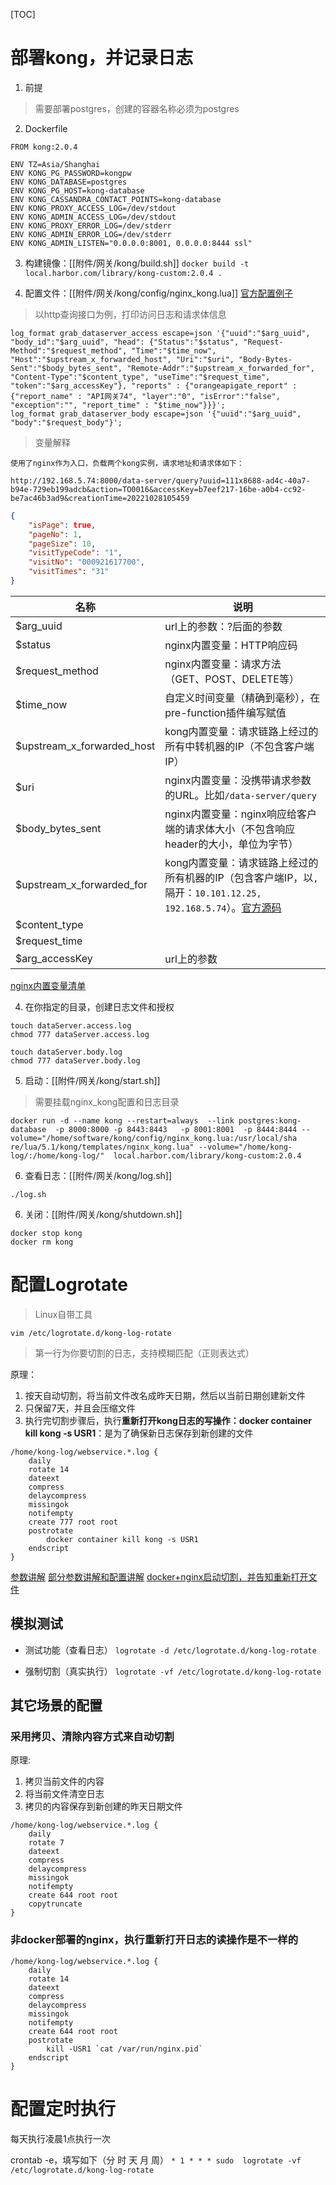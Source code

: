 [TOC]

# 部署kong，并记录日志

1. 前提
> 需要部署postgres，创建的容器名称必须为postgres

2. Dockerfile
```docker
FROM kong:2.0.4

ENV TZ=Asia/Shanghai
ENV KONG_PG_PASSWORD=kongpw
ENV KONG_DATABASE=postgres
ENV KONG_PG_HOST=kong-database
ENV KONG_CASSANDRA_CONTACT_POINTS=kong-database
ENV KONG_PROXY_ACCESS_LOG=/dev/stdout
ENV KONG_ADMIN_ACCESS_LOG=/dev/stdout
ENV KONG_PROXY_ERROR_LOG=/dev/stderr
ENV KONG_ADMIN_ERROR_LOG=/dev/stderr
ENV KONG_ADMIN_LISTEN="0.0.0.0:8001, 0.0.0.0:8444 ssl"
````

3. 构建镜像：[[附件/网关/kong/build.sh]]
`docker build -t local.harbor.com/library/kong-custom:2.0.4 .`

4. 配置文件：[[附件/网关/kong/config/nginx_kong.lua]]
	[官方配置例子](https://github.com/Kong/kong/blob/5de2641ecd919002a935297cd8e3e7c37417721d/kong/templates/nginx_kong.lua)

> 以http查询接口为例，打印访问日志和请求体信息

```
log_format grab_dataserver_access escape=json '{"uuid":"$arg_uuid", "body_id":"$arg_uuid", "head": {"Status":"$status", "Request-Method":"$request_method", "Time":"$time_now", "Host":"$upstream_x_forwarded_host", "Uri":"$uri", "Body-Bytes-Sent":"$body_bytes_sent", "Remote-Addr":"$upstream_x_forwarded_for", "Content-Type":"$content_type", "useTime":"$request_time", "token":"$arg_accessKey"}, "reports" : {"orangeapigate_report" : {"report_name" : "API网关74", "layer":"0", "isError":"false", "exception":"", "report_time" : "$time_now"}}}';
log_format grab_dataserver_body escape=json '{"uuid":"$arg_uuid", "body":"$request_body"}';
```

> 变量解释

`使用了nginx作为入口，负载两个kong实例，请求地址和请求体如下：`
```
http://192.168.5.74:8000/data-server/query?uuid=111x8688-ad4c-40a7-b94e-729eb199adcb&action=TO0016&accessKey=b7eef217-16be-a0b4-cc92-be7ac46b3ad9&creationTime=20221028105459
```

```json
{
    "isPage": true,
    "pageNo": 1,
    "pageSize": 10,
    "visitTypeCode": "1",
    "visitNo": "000921617700",
    "visitTimes": "31"
}
```


| 名称                       | 说明                                                                               |
| -------------------------- | ---------------------------------------------------------------------------------- |
| $arg_uuid                  | url上的参数：?后面的参数                                                           |
| $status                    | nginx内置变量：HTTP响应码                                                          |
| $request_method            | nginx内置变量：请求方法（GET、POST、DELETE等）                                     |
| $time_now                  | 自定义时间变量（精确到毫秒），在pre-function插件编写赋值                           |
| $upstream_x_forwarded_host | kong内置变量：请求链路上经过的所有中转机器的IP（不包含客户端IP）                   |
| $uri                       | nginx内置变量：没携带请求参数的URL。比如`/data-server/query`                       |
| $body_bytes_sent           | nginx内置变量：nginx响应给客户端的请求体大小（不包含响应header的大小，单位为字节） |
| $upstream_x_forwarded_for  | kong内置变量：请求链路上经过的所有机器的IP（包含客户端IP，以`,`隔开：`10.101.12.25, 192.168.5.74`）。[官方源码](https://github.com/Kong/kong/blob/f3ddf498ad029226b85261060f1a00507e059f2a/kong/runloop/handler.lua#L1504)                                                                 |
| $content_type              |                                                                                    |
| $request_time              |                                                                                    |
| $arg_accessKey             | url上的参数                                                                        |
[nginx内置变量清单](http://nginx.org/en/docs/varindex.html)

4. 在你指定的目录，创建日志文件和授权
```shell
touch dataServer.access.log
chmod 777 dataServer.access.log

touch dataServer.body.log
chmod 777 dataServer.body.log
```

5. 启动：[[附件/网关/kong/start.sh]]
>需要挂载nginx_kong配置和日志目录
```shell
docker run -d --name kong --restart=always  --link postgres:kong-database  -p 8000:8000 -p 8443:8443   -p 8001:8001  -p 8444:8444 --volume="/home/software/kong/config/nginx_kong.lua:/usr/local/sha
re/lua/5.1/kong/templates/nginx_kong.lua" --volume="/home/kong-log/:/home/kong-log/"  local.harbor.com/library/kong-custom:2.0.4
```

6. 查看日志：[[附件/网关/kong/log.sh]]
```
./log.sh
```

6. 关闭：[[附件/网关/kong/shutdown.sh]]
```shell
docker stop kong
docker rm kong
```

# 配置Logrotate
> Linux自带工具

`vim /etc/logrotate.d/kong-log-rotate`
> 第一行为你要切割的日志，支持模糊匹配（正则表达式）

原理：
1. 按天自动切割，将当前文件改名成昨天日期，然后以当前日期创建新文件
2. 只保留7天，并且会压缩文件
3. 执行完切割步骤后，执行**重新打开kong日志的写操作：docker container kill kong -s USR1**：是为了确保新日志保存到新创建的文件

```shell
/home/kong-log/webservice.*.log {
    daily
    rotate 14
    dateext
    compress
    delaycompress
    missingok
    notifempty
    create 777 root root
    postrotate
        docker container kill kong -s USR1
    endscript 
}
```

[参数讲解](https://zhuanlan.zhihu.com/p/265812809)
[部分参数讲解和配置讲解](https://blog.huoding.com/2013/04/21/246)
[docker+nginx启动切割，并告知重新打开文件](https://www.jb51.net/article/146513.htm)

## 模拟测试
* 测试功能（查看日志）
`logrotate -d /etc/logrotate.d/kong-log-rotate`

* 强制切割（真实执行）
`logrotate -vf /etc/logrotate.d/kong-log-rotate`

## 其它场景的配置
### 采用拷贝、清除内容方式来自动切割
原理:
1. 拷贝当前文件的内容
2. 将当前文件清空日志
3. 拷贝的内容保存到新创建的昨天日期文件
```shell
/home/kong-log/webservice.*.log {
    daily
    rotate 7
    dateext
    compress
    delaycompress
    missingok
    notifempty
    create 644 root root
    copytruncate
}
```

### 非docker部署的nginx，执行**重新打开日志的读操作**是不一样的
```shell
/home/kong-log/webservice.*.log {
    daily
    rotate 14
    dateext
    compress
    delaycompress
    missingok
    notifempty
    create 644 root root
    postrotate
        kill -USR1 `cat /var/run/nginx.pid`
    endscript
}
```

# 配置定时执行
每天执行凌晨1点执行一次

crontab -e，填写如下（分 时 天 月 周）
`* 1 * * * sudo  logrotate -vf /etc/logrotate.d/kong-log-rotate`